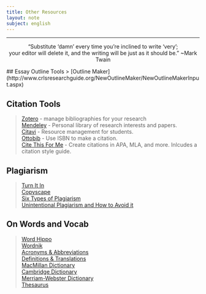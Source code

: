 ```yaml
---
title: Other Resources
layout: note
subject: english
---
```

--- 
<p align="center" font-size="36">
“Substitute ‘damn’ every time you’re inclined to write ‘very’; <br/>your editor will delete it, and the writing will be just as it should be.” ~Mark Twain
</p>
## Essay Outline Tools
> [Outline Maker](http://www.crlsresearchguide.org/NewOutlineMaker/NewOutlineMakerInput.aspx)

## Citation Tools 
> [Zotero](https://www.zotero.org/) - manage bibliographies for your research  
> [Mendeley](https://www.mendeley.com/) - Personal library of research interests and papers.   
> [Citavi](https://www.citavi.com/en/students) - Resource management for students.   
> [Ottobib](http://www.ottobib.com/) - Use ISBN to make a citation.   
> [Cite This For Me](http://www.citethisforme.com/) - Create citations in APA, MLA, and more. Inlcudes a citation style guide.  

## Plagiarism 
> [Turn It In](https://www.turnitin.com/)  
> [Copyscape](https://www.copyscape.com/)  
> [Six Types of Plagiarism](https://www.articlechecker.com/resource/what-are-the-6-types-of-plagiarism/)  
> [Unintentional Plagiarism and How to Avoid it](https://ivypanda.com/blog/how-to-prevent-unintentional-plagiarism/)  


## On Words and Vocab
> [Word Hippo](https://www.wordhippo.com/)  
> [Wordnik](https://www.wordnik.com/)  
> [Acronyms & Abbreviations](https://www.abbreviations.com/)  
> [Definitions & Translations](https://www.definitions.net/)  
> [MacMillan Dictionary](https://www.macmillandictionary.com/)  
> [Cambridge Dictionary](https://dictionary.cambridge.org/)  
> [Merriam-Webster Dictionary](https://www.merriam-webster.com/)   
> [Thesaurus](https://www.thesaurus.com/)   

